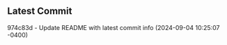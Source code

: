 
## Latest Commit
974c83d - Update README with latest commit info (2024-09-04 10:25:07 -0400) <Yunxi-Zhou>
